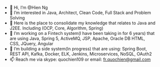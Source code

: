 - 👋 Hi, I’m @Hien Ng
- 👀 I’m interested in Java, Architect, Clean Code, Full Stack and Problem Solving
- 🌱 Here is the place to consolidate my knowledge that relates to Java and J2EE. Including (OCP, Core, Algorithm, Spring)
- 💞️ I’m working on a Fintech system(I have been taking in for 6 years) that are using Java, Spring 5, ActiveMQ, JSP, Apache, Oracle DB HTML, CSS, JQuery, Angular
- 💞️ I’m building a side system(In progress) that are using: Spring Boot, REST API, Kafka, Docker, ELK, Jenkins, Microservices, NoSQL, OAuth2
- 📫 Reach me via skype: quochien109 or email: fr.quochien@gmail.com

<!---
fly2015/fly2015 is a ✨ special ✨ repository because its `README.md` (this file) appears on your GitHub profile.
You can click the Preview link to take a look at your changes.
--->
